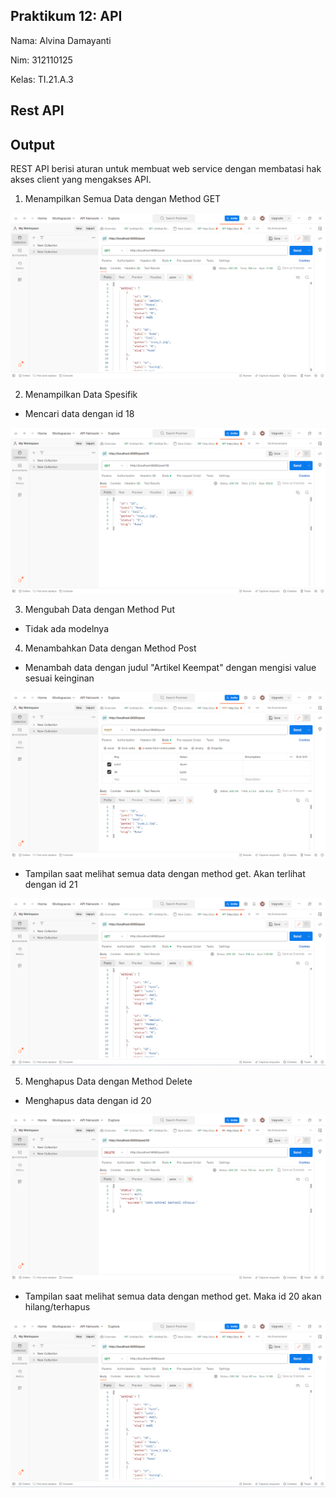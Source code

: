 ## Praktikum 12: API

Nama: Alvina Damayanti

Nim: 312110125

Kelas: TI.21.A.3

## Rest API

## Output

REST API berisi aturan untuk membuat web service dengan membatasi hak akses client yang mengakses API.

1. Menampilkan Semua Data dengan Method GET

![img1](img/1.png)

2. Menampilkan Data Spesifik

- Mencari data dengan id 18

![img2](img/2.png)

3. Mengubah Data dengan Method Put

- Tidak ada modelnya

4. Menambahkan Data dengan Method Post

- Menambah data dengan judul "Artikel Keempat" dengan mengisi value sesuai keinginan

![img3](img/3.png)

- Tampilan saat melihat semua data dengan method get. Akan terlihat dengan id 21

![img4](img/4.png)

5. Menghapus Data dengan Method Delete

- Menghapus data dengan id 20

![img5](img/5.png)

- Tampilan saat melihat semua data dengan method get. Maka id 20 akan hilang/terhapus

![img6](img/6.png)